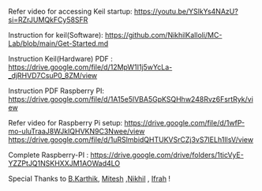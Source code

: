 Refer video for accessing Keil startup: https://youtu.be/YSlkYs4NAzU?si=RZrJUMQkFCy58SFR

Instruction for keil(Software): https://github.com/NikhilKalloli/MC-Lab/blob/main/Get-Started.md

Instruction Keil(Hardware) PDF : https://drive.google.com/file/d/12MpW1I1j5wYcLa-_djRHVD7CsuP0_8ZM/view

Instruction PDF Raspberry PI: https://drive.google.com/file/d/1A15e5lVBA5GpKSQHhw248Rvz6FsrtRyk/view

Refer video for Raspberry Pi setup: https://drive.google.com/file/d/1wfP-mo-uluTraaJ8WJkIQHVKN9C3Nwee/view
https://drive.google.com/file/d/1uRSlmbidQHTUKVSrCZj3vS7IELh1IlsV/view

Complete Raspberry-PI : https://drive.google.com/drive/folders/1ticVyE-YZZPtJQ1NSKHXXJM1AOWad4LO

Special Thanks to [B.Karthik](www.github.com/BKarthik7), [Mitesh](www.github.com/MiteshJain8) ,[Nikhil](www.github.com/NikhilKalloli) , [Ifrah](www.github.com/ifrahnz26) !
